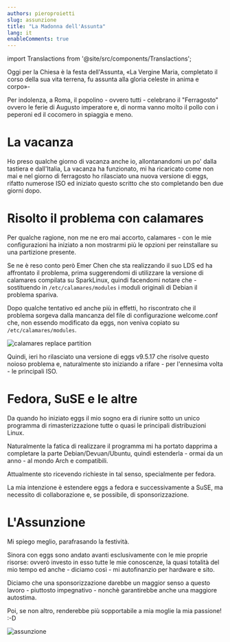 ```yaml
---
authors: pieroproietti
slug: assunzione
title: "La Madonna dell'Assunta"
lang: it
enableComments: true
---
```


import Translactions from '@site/src/components/Translactions';

<Translactions />

Oggi per la Chiesa è la festa dell'Assunta, «La Vergine Maria, completato il corso della sua vita terrena, fu assunta alla gloria celeste in anima e corpo»-

Per indolenza, a Roma, il popolino - ovvero tutti - celebrano il "Ferragosto" ovvero le ferie di Augusto imperatore e, di norma vanno molto il pollo con i peperoni ed il cocomero in spiaggia e meno.

# La vacanza
Ho preso qualche giorno di vacanza anche io, allontanandomi un po' dalla tastiera e dall'Italia, La vacanza ha funzionato, mi ha ricaricato come non mai e nel giorno di ferragosto ho rilasciato una nuova versione di eggs, rifatto numerose ISO ed iniziato questo scritto che sto completando ben due giorni dopo.

# Risolto il problema con calamares
Per qualche ragione, non me ne ero mai accorto, calamares - con le mie configurazioni ha iniziato a non mostrarmi più le opzioni per reinstallare su una partizione presente.

Se ne è reso conto però Emer Chen che sta realizzando il suo LDS ed ha affrontato il problema, prima suggerendomi di utilizzare la versione di calamares compilata su SparkLinux, quindi facendomi notare che - sostituendo in `/etc/calamares/modules` i moduli originali di Debian il problema spariva.

Dopo qualche tentativo ed anche più in effetti, ho riscontrato che il problema sorgeva dalla mancanza del file di configurazione welcome.conf che, non essendo modificato da eggs, non veniva copiato su `/etc/calamares/modules`.

![calamares replace partition](/images/calamares-replace-partition.png)

Quindi, ieri ho rilasciato una versione di eggs v9.5.17 che risolve questo noioso problema e, naturalmente sto iniziando a rifare - per l'ennesima volta - le principali ISO.

# Fedora, SuSE e le altre
Da quando ho iniziato eggs il mio sogno era di riunire sotto un unico programma di rimasterizzazione tutte o quasi le principali distribuzioni Linux.

Naturalmente la fatica di realizzare il programma mi ha portato dapprima a completare la parte Debian/Devuan/Ubuntu, quindi estenderla - ormai da un anno - al mondo Arch e compatibili.

Attualmente sto ricevendo richieste in tal senso, specialmente per fedora. 

La mia intenzione è estendere eggs a fedora e successivamente a SuSE, ma necessito di collaborazione e, se possibile, di sponsorizzazione.

# L'Assunzione

Mi spiego meglio, parafrasando la festività. 

Sinora con eggs sono andato avanti esclusivamente con le mie proprie risorse: ovverò investo in esso tutte le mie conoscenze, la quasi totalità del mio tempo ed anche - diciamo così - mi autofinanzio per hardware e sito. 

Diciamo che una sponsorizzazione darebbe un maggior senso a questo lavoro - piuttosto impegnativo - nonchè garantirebbe anche una maggiore autostima.

Poi, se non altro, renderebbe più sopportabile a mia moglie la mia passione! :-D

![assunzione](/images/assunzione.jpg)